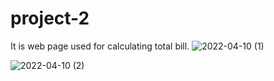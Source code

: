 # project-2
It is web page used for calculating total bill.
![2022-04-10 (1)](https://user-images.githubusercontent.com/102183253/162634458-c6668b42-a819-413e-a32a-e946f9c3d9c1.png)

![2022-04-10 (2)](https://user-images.githubusercontent.com/102183253/162634377-11fe284f-4158-458b-b6b5-417da8aeaff9.png)
